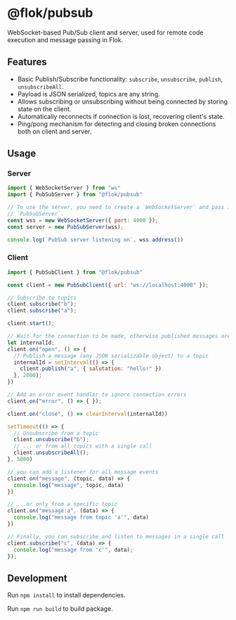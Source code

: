 # @flok/pubsub

WebSocket-based Pub/Sub client and server, used for remote code execution and
message passing in Flok.

## Features

* Basic Publish/Subscribe functionality: `subscribe`, `unsubscribe`, `publish`,
  `unsubscribeAll`.
* Payload is JSON serialized, topics are any string.
* Allows subscribing or unsubscribing without being connected by storing state
  on the client.
* Automatically reconnects if connection is lost, recovering client's state.
* Ping/pong mechanism for detecting and closing broken connections both on
  client and server.

## Usage

### Server

```js
import { WebSocketServer } from "ws"
import { PubSubServer } from "@flok/pubsub"

// To use the server, you need to create a `WebSocketServer` and pass it to
// `PubSubServer`.
const wss = new WebSocketServer({ port: 4000 });
const server = new PubSubServer(wss);

console.log(`PubSub server listening on`, wss.address())
```

### Client

```js
import { PubSubClient } from "@flok/pubsub"

const client = new PubSubClient({ url: "ws://localhost:4000" });

// Subscribe to topics
client.subscribe("b");
client.subscribe("a");

client.start();

// Wait for the connection to be made, otherwise published messages are discarded.
let internalId;
client.on("open", () => {
  // Publish a message (any JSON serializable object) to a topic
  internalId = setInterval(() => {
    client.publish("a", { salutation: "hello!" })
  }, 2000);
})

// Add an error event handler to ignore connection errors
client.on("error", () => { });

client.on("close", () => clearInterval(internalId))

setTimeout(() => {
  // Unsubscribe from a topic
  client.unsubscribe("b");
  // ... or from all topics with a single call
  client.unsubscribeAll();
}, 5000)

// you can add a listener for all message events
client.on("message", (topic, data) => {
  console.log("message", topic, data)
})

// ...or only from a specific topic
client.on("message:a", (data) => {
  console.log("message from topic 'a'", data)
})

// Finally, you can subscribe and listen to messages in a single call
client.subscribe("c", (data) => {
  console.log("message from 'c'", data);
});
```

## Development

Run `npm install` to install dependencies.

Run `npm run build` to build package.
